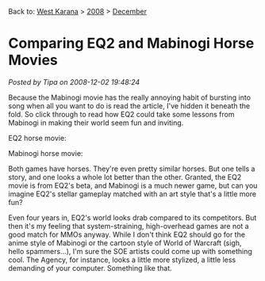 Back to: [West Karana](/posts/westkarana.md) > [2008](/posts/2008/westkarana.md) > [December](./westkarana.md)
# Comparing EQ2 and Mabinogi Horse Movies

*Posted by Tipa on 2008-12-02 19:48:24*

Because the Mabinogi movie has the really annoying habit of bursting into song when all you want to do is read the article, I've hidden it beneath the fold. So click through to read how EQ2 could take some lessons from Mabinogi in making their world seem fun and inviting.


EQ2 horse movie:



Mabinogi horse movie:



Both games have horses. They're even pretty similar horses. But one tells a story, and one looks a whole lot better than the other. Granted, the EQ2 movie is from EQ2's beta, and Mabinogi is a much newer game, but can you imagine EQ2's stellar gameplay matched with an art style that's a little more fun?

Even four years in, EQ2's world looks drab compared to its competitors. But then it's my feeling that system-straining, high-overhead games are not a good match for MMOs anyway. While I don't think EQ2 should go for the anime style of Mabinogi or the cartoon style of World of Warcraft (sigh, hello spammers...), I'm sure the SOE artists could come up with something cool. The Agency, for instance, looks a little more stylized, a little less demanding of your computer. Something like that.

